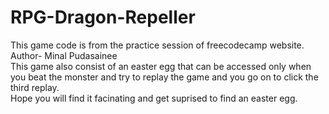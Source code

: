 # RPG-Dragon-Repeller
This game code is from the practice session of freecodecamp website. 
<br> 
Author- Minal Pudasainee 
<br>
This game also consist of an easter egg that can be accessed only when you beat the monster and try to replay the game and you go on to click the third replay.
<br>
Hope you will find it facinating and get suprised to find an easter egg.